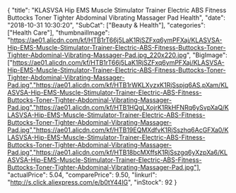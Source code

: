 {
	"title": "KLASVSA Hip EMS Muscle Stimulator Trainer Electric ABS Fitness Buttocks Toner Tighter Abdominal Vibrating Massager Pad Health",
	"date": "2018-10-31 10:30:20",
	"SubCat": ["Beauty & Health"],
	"categories": ["Health Care"],
	"thumbnailImage": "https://ae01.alicdn.com/kf/HTB1rT66j5LaK1RjSZFxq6ymPFXaj/KLASVSA-Hip-EMS-Muscle-Stimulator-Trainer-Electric-ABS-Fitness-Buttocks-Toner-Tighter-Abdominal-Vibrating-Massager-Pad.jpg_220x220.jpg",
	"BigImage": ["https://ae01.alicdn.com/kf/HTB1rT66j5LaK1RjSZFxq6ymPFXaj/KLASVSA-Hip-EMS-Muscle-Stimulator-Trainer-Electric-ABS-Fitness-Buttocks-Toner-Tighter-Abdominal-Vibrating-Massager-Pad.jpg","https://ae01.alicdn.com/kf/HTB1rWKLXyzxK1RjSspjq6AS.pXam/KLASVSA-Hip-EMS-Muscle-Stimulator-Trainer-Electric-ABS-Fitness-Buttocks-Toner-Tighter-Abdominal-Vibrating-Massager-Pad.jpg","https://ae01.alicdn.com/kf/HTB1HQgLXojrK1RkHFNRq6ySvpXaQ/KLASVSA-Hip-EMS-Muscle-Stimulator-Trainer-Electric-ABS-Fitness-Buttocks-Toner-Tighter-Abdominal-Vibrating-Massager-Pad.jpg","https://ae01.alicdn.com/kf/HTB19EQMXdfvK1RjSszhq6AcGFXa0/KLASVSA-Hip-EMS-Muscle-Stimulator-Trainer-Electric-ABS-Fitness-Buttocks-Toner-Tighter-Abdominal-Vibrating-Massager-Pad.jpg","https://ae01.alicdn.com/kf/HTB18bcMXffsK1RjSszgq6yXzpXa6/KLASVSA-Hip-EMS-Muscle-Stimulator-Trainer-Electric-ABS-Fitness-Buttocks-Toner-Tighter-Abdominal-Vibrating-Massager-Pad.jpg"],
	"actualPrice": 5.04,
	"comparePrice": 9.50,
	"linkurl": "http://s.click.aliexpress.com/e/b0tY44IG",
	"inStock": 92
}

